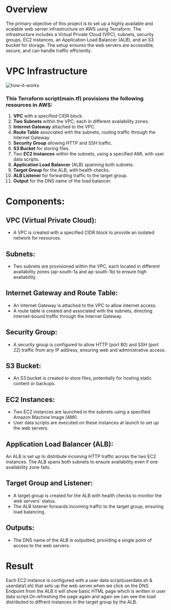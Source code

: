 # Overview

The primary objective of this project is to set up a highly available and scalable web server infrastructure on AWS using Terraform. The infrastructure includes a Virtual Private Cloud (VPC), subnets, security groups, EC2 instances, an Application Load Balancer (ALB), and an S3 bucket for storage. The setup ensures the web servers are accessible, secure, and can handle traffic efficiently.


# VPC Infrastructure

![how-it-works](https://github.com/user-attachments/assets/59602158-0baf-4ccb-a401-3342ab73ddaa)


### This Terraform script(main.tf) provisions the following resources in AWS:

1. **VPC** with a specified CIDR block.
2. **Two Subnets** within the VPC, each in different availability zones.
3. **Internet Gateway** attached to the VPC.
4. **Route Table** associated with the subnets, routing traffic through the Internet Gateway.
5. **Security Group** allowing HTTP and SSH traffic.
6. **S3 Bucket** for storing files.
7. Two **EC2 Instances** within the subnets, using a specified AMI, with user data scripts.
8. **Application Load Balancer** (ALB) spanning both subnets.
9. **Target Group** for the ALB, with health checks.
10. **ALB Listener** for forwarding traffic to the target group.
11. **Output** for the DNS name of the load balancer.

# Components:

## VPC (Virtual Private Cloud):

* A VPC is created with a specified CIDR block to provide an isolated network for resources.

## Subnets:

* Two subnets are provisioned within the VPC, each located in different availability zones (ap-south-1a and ap-south-1b) to ensure high availability.

## Internet Gateway and Route Table:

* An Internet Gateway is attached to the VPC to allow internet access.
* A route table is created and associated with the subnets, directing internet-bound traffic through the Internet Gateway.

## Security Group:

* A security group is configured to allow HTTP (port 80) and SSH (port 22) traffic from any IP address, ensuring web and administrative access.

## S3 Bucket:

* An S3 bucket is created to store files, potentially for hosting static content or backups.

## EC2 Instances:

* Two EC2 instances are launched in the subnets using a specified Amazon Machine Image (AMI).
* User data scripts are executed on these instances at launch to set up the web servers.

## Application Load Balancer (ALB):

An ALB is set up to distribute incoming HTTP traffic across the two EC2 instances.
The ALB spans both subnets to ensure availability even if one availability zone fails.

## Target Group and Listener:

* A target group is created for the ALB with health checks to monitor the web servers' status.
* The ALB listener forwards incoming traffic to the target group, ensuring load balancing.

## Outputs:

* The DNS name of the ALB is outputted, providing a single point of access to the web servers.


# Result

Each EC2 instance is configured with a user data script(userdata.sh & userdata1.sh) that sets up the web server.when we click on the DNS Endpoint from the ALB it will show basic HTML page which is written in user data script.On refreshing the page again and again we can see the load distributed to diffrent instances in the  target group by the ALB.
